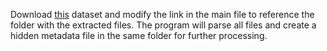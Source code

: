 Download [this](https://www.kaggle.com/datasets/ltcmdrdata/plain-text-wikipedia-202011?resource=download-directory) dataset and modify the link in the main file to reference the folder with the extracted files.
The program will parse all files and create a hidden metadata file in the same folder for further processing.
